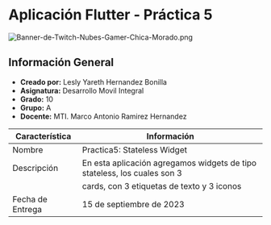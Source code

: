 # Aplicación Flutter - Práctica 5

![Banner-de-Twitch-Nubes-Gamer-Chica-Morado.png](https://i.postimg.cc/15q3LFXF/Banner-de-Twitch-Nubes-Gamer-Chica-Morado.png)

## Información General

- **Creado por:** Lesly Yareth Hernandez Bonilla
- **Asignatura:** Desarrollo Movil Integral
- **Grado:** 10
- **Grupo:** A
- **Docente:** MTI. Marco Antonio Ramirez Hernandez


| Característica         | Información                                                              |
|------------------------|--------------------------------------------------------------------------|
| Nombre                 | Practica5: Stateless Widget                                              |
| Descripción            | En esta aplicación agregamos widgets de tipo stateless, los cuales son 3 |
|                        | cards, con 3 etiquetas de texto y 3 iconos                               |  
| Fecha de Entrega       | 15 de septiembre de 2023                                                 |
